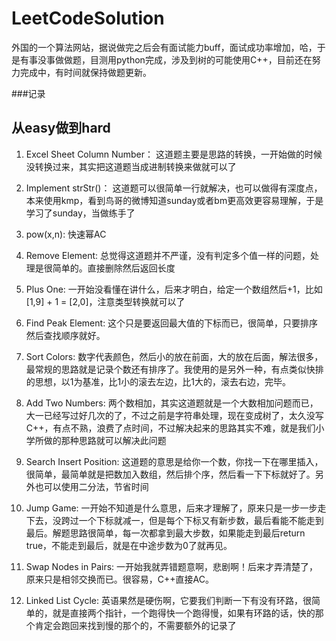 LeetCodeSolution
=================
外国的一个算法网站，据说做完之后会有面试能力buff，面试成功率增加，哈，于是有事没事做做题，目测用python完成，涉及到树的可能使用C++，目前还在努力完成中，有时间就保持做题更新。

###记录

从easy做到hard
--------------
1. Excel Sheet Column Number：
这道题主要是思路的转换，一开始做的时候没转换过来，其实把这道题当成进制转换来做就可以了

1. Implement strStr()：
这道题可以很简单一行就解决，也可以做得有深度点，本来使用kmp，看到鸟哥的微博知道sunday或者bm更高效更容易理解，于是学习了sunday，当做练手了

1. pow(x,n):
快速幂AC

1. Remove Element:
总觉得这道题并不严谨，没有判定多个值一样的问题，处理是很简单的。直接删除然后返回长度

1. Plus One:
一开始没看懂在讲什么，后来才明白，给定一个数组然后+1，比如[1,9] + 1 = [2,0]，注意类型转换就可以了

1. Find Peak Element:
这个只是要返回最大值的下标而已，很简单，只要排序然后查找顺序就好。

1. Sort Colors:
数字代表颜色，然后小的放在前面，大的放在后面，解法很多，最常规的思路就是记录个数还有排序了。我使用的是另外一种，有点类似快排的思想，以1为基准，比1小的滚去左边，比1大的，滚去右边，完毕。

1. Add Two Numbers:
两个数相加，其实这道题就是一个大数相加问题而已，大一已经写过好几次的了，不过之前是字符串处理，现在变成树了，太久没写C++，有点不熟，浪费了点时间，不过解决起来的思路其实不难，就是我们小学所做的那种思路就可以解决此问题

1. Search Insert Position:
这道题的意思是给你一个数，你找一下在哪里插入，很简单，最简单就是把数加入数组，然后排个序，然后看一下下标就好了。另外也可以使用二分法，节省时间

1. Jump Game:
一开始不知道是什么意思，后来才理解了，原来只是一步一步走下去，没跨过一个下标就减一，但是每个下标又有新步数，最后看能不能走到最后。解题思路很简单，每一次都拿到最大步数，如果能走到最后return true，不能走到最后，就是在中途步数为0了就再见。

1. Swap Nodes in Pairs:
一开始我就弄错题意啊，悲剧啊！后来才弄清楚了，原来只是相邻交换而已。很容易，C++直接AC。

1. Linked List Cycle:
英语果然是硬伤啊，它要我们判断一下有没有环路，很简单的，就是直接两个指针，一个跑得快一个跑得慢，如果有环路的话，快的那个肯定会跑回来找到慢的那个的，不需要额外的记录了